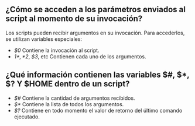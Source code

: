 ## ¿Cómo se acceden a los parámetros enviados al script al momento de su invocación?

Los scripts pueden recibir argumentos en su invocación. Para accederlos, se utilizan variables especiales: 
- *$0* Contiene la invocación al script. 
- *$1*, *$2*, *$3*, etc Contienen cada uno de los argumentos. 

## ¿Qué información contienen las variables $#, $*, $? Y $HOME dentro de un script?

- *$#* Contiene la cantidad de argumentos recibidos. 
- _$*_ Contiene la lista de todos los argumentos. 
- *$?* Contiene en todo momento el valor de retorno del último comando ejecutado. 